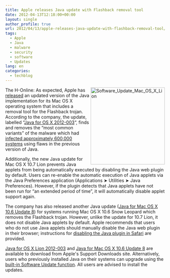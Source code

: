 ```yaml
---
title: Apple releases Java update with Flashback removal tool
date: 2012-04-13T12:18:00+00:00
layout: single
author_profile: true
url: 2012/04/13/apple-releases-java-update-with-flashback-removal-tool/
tags:
  - Apple
  - Java
  - malware
  - security
  - software
  - Updates
lang: en
categories: 
  - techblog
---
```

<img title="Software_Update_Mac_OS_X_Lion" border="0" alt="Software_Update_Mac_OS_X_Lion" align="right" src="http://lh4.ggpht.com/-UUVQZx8Hvys/T4gSnjcVxfI/AAAAAAAAFf0/c_ccMniX2qM/Software_Update_Mac_OS_X_Lion.jpg?imgmax=800" width="234" height="244" />The H-Online: As expected, Apple has [released](http://lists.apple.com/archives/security-announce/2012/Apr/msg00001.html) an updated version of the Java implementation for its Mac OS X operating system that includes a removal tool for the Flashback trojan. According to the company, the update, labelled “[Java for OS X 2012-003](http://support.apple.com/kb/HT5242)“, finds and removes the “most common variants” of the malware which had <a href="/2012/04/russian-av-company-claims-600000-macs.html" target="_blank">infected approximately 600,000 systems</a> using flaws in the previous version of Java. 

Additionally, the new Java update for Mac OS X 10.7 Lion prevents Java applets from being automatically executed by disabling the Java web plugin by default. Users can re-enable the automatic execution of Java applets via the Java Preferences application (Applications ➤ Utilities ➤ Java Preferences). However, if the plugin detects that Java applets have not been run for “an extended period of time”, it will automatically disable applet support again. 

The company has also released another Java update ([Java for Mac OS X 10.6 Update 8](http://support.apple.com/kb/HT5243)) for systems running Mac OS X 10.6 Snow Leopard which removes the Flashback trojan. However, unlike the update for 10.7 Lion, it does not disable Java applets by default. Apple recommends that users who do not use Java applets should manually disable the Java web plugin in their browser; instructions for [disabling the Java plugin in Safari](http://support.apple.com/kb/HT5241) are provided. 

[Java for OS X Lion 2012-003](http://support.apple.com/kb/DL1515) and [Java for Mac OS X 10.6 Update 8](http://support.apple.com/kb/DL1516) are available to download from Apple's Support Downloads site. Alternatively, users who previously installed Java on their systems can upgrade using the [built-in Software Update function](http://support.apple.com/kb/HT1338?viewlocale=en_US). All users are advised to install the updates.